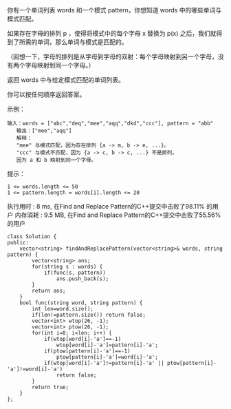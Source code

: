 你有一个单词列表 words 和一个模式  pattern，你想知道 words 中的哪些单词与模式匹配。

如果存在字母的排列 p ，使得将模式中的每个字母 x 替换为 p(x) 之后，我们就得到了所需的单词，那么单词与模式是匹配的。

（回想一下，字母的排列是从字母到字母的双射：每个字母映射到另一个字母，没有两个字母映射到同一个字母。）

返回 words 中与给定模式匹配的单词列表。

你可以按任何顺序返回答案。

 

示例：
```
输入：words = ["abc","deq","mee","aqq","dkd","ccc"], pattern = "abb"
   输出：["mee","aqq"]
   解释：
   "mee" 与模式匹配，因为存在排列 {a -> m, b -> e, ...}。
   "ccc" 与模式不匹配，因为 {a -> c, b -> c, ...} 不是排列。
   因为 a 和 b 映射到同一个字母。
```
提示：
```
1 <= words.length <= 50
1 <= pattern.length = words[i].length <= 20
```
执行用时 : 8 ms, 在Find and Replace Pattern的C++提交中击败了98.11% 的用户
内存消耗 : 9.5 MB, 在Find and Replace Pattern的C++提交中击败了55.56% 的用户
```
class Solution {
public:
    vector<string> findAndReplacePattern(vector<string>& words, string pattern) {
        vector<string> ans;
        for(string s : words) {
            if(func(s, pattern))
                ans.push_back(s);
        }
        return ans;
    }
    bool func(string word, string pattern) {
        int len=word.size();
        if(len!=pattern.size()) return false;
        vector<int> wtop(26, -1);
        vector<int> ptow(26, -1);
        for(int i=0; i<len; i++) {
            if(wtop[word[i]-'a']==-1)
                wtop[word[i]-'a']=pattern[i]-'a';
            if(ptow[pattern[i]-'a']==-1)
                ptow[pattern[i]-'a']=word[i]-'a';
            if(wtop[word[i]-'a']!=pattern[i]-'a' || ptow[pattern[i]-'a']!=word[i]-'a')
                return false;
        }
        return true;
    }
};
```